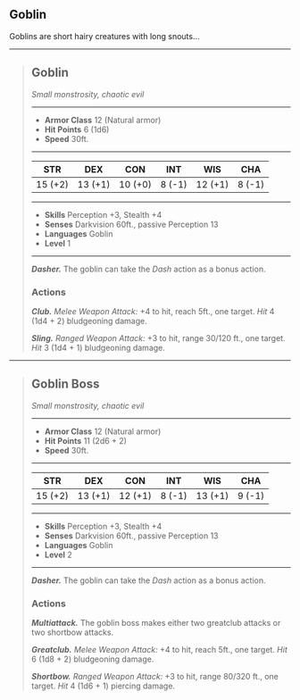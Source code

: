 ## Goblin
Goblins are short hairy creatures with long snouts...


___
> ## Goblin
>*Small monstrosity, chaotic evil*
> ___
> - **Armor Class** 12 (Natural armor)
> - **Hit Points** 6 (1d6)
> - **Speed** 30ft.
>___
>|   STR   |   DEX   |   CON   |   INT   |   WIS   |   CHA   |
>|:-------:|:-------:|:-------:|:-------:|:-------:|:-------:|
>| 15 (+2) | 13 (+1) | 10 (+0) |  8 (-1) | 12 (+1) |  8 (-1) |
>___
> - **Skills** Perception +3, Stealth +4
> - **Senses** Darkvision 60ft., passive Perception 13
> - **Languages** Goblin
> - **Level** 1
> ___
> ***Dasher.*** 
> The goblin can take the *Dash* action as a bonus action.
>
> ### Actions
> ***Club.*** *Melee Weapon Attack:* +4 to hit, reach 5ft., one target. *Hit* 4 (1d4 + 2) bludgeoning damage. 
>
> ***Sling.*** *Ranged Weapon Attack:* +3 to hit, range 30/120 ft., one target. *Hit* 3 (1d4 + 1) bludgeoning damage.


___
> ## Goblin Boss
>*Small monstrosity, chaotic evil*
> ___
> - **Armor Class** 12 (Natural armor)
> - **Hit Points** 11 (2d6 + 2)
> - **Speed** 30ft.
>___
>|   STR   |   DEX   |   CON   |   INT   |   WIS   |   CHA   |
>|:-------:|:-------:|:-------:|:-------:|:-------:|:-------:|
>| 15 (+2) | 13 (+1) | 12 (+1) |  8 (-1) | 13 (+1) |  9 (-1) |
>___
> - **Skills** Perception +3, Stealth +4
> - **Senses** Darkvision 60ft., passive Perception 13
> - **Languages** Goblin
> - **Level** 2
> ___
> ***Dasher.*** 
> The goblin can take the *Dash* action as a bonus action.
>
> ### Actions
> ***Multiattack.*** The goblin boss makes either two greatclub attacks or two shortbow attacks.
>
> ***Greatclub.*** *Melee Weapon Attack:* +4 to hit, reach 5ft., one target. *Hit* 6 (1d8 + 2) bludgeoning damage. 
>
> ***Shortbow.*** *Ranged Weapon Attack:* +3 to hit, range 80/320 ft., one target. *Hit* 4 (1d6 + 1) piercing damage.
